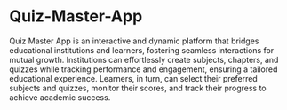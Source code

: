 # Quiz-Master-App
Quiz Master App is an interactive and dynamic platform that bridges educational institutions and learners, fostering seamless interactions for mutual growth. Institutions can effortlessly create subjects, chapters, and quizzes while tracking performance and engagement, ensuring a tailored educational experience. Learners, in turn, can select their preferred subjects and quizzes, monitor their scores, and track their progress to achieve academic success.
